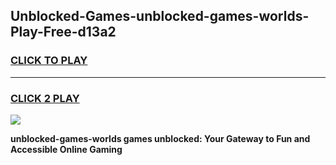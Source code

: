 
## Unblocked-Games-unblocked-games-worlds-Play-Free-d13a2
<h3>
<a href="https://premium76.site?title=unblocked-games-worlds&ref=18A1">CLICK TO PLAY</a></h3>
<hr>

<h3>
<a href="https://premium76.site?title=unblocked-games-worlds&ref=18A1">CLICK 2 PLAY</a>
  
</h3>

<a href="https://premium76.site?title=unblocked-games-worlds&ref=18A1"><img src="https://clearcache.store/games.png"></a>


**unblocked-games-worlds games unblocked: Your Gateway to Fun and Accessible Online Gaming**
